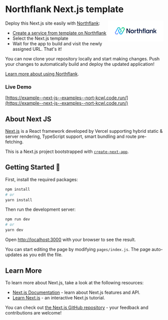 # Northflank Next.js template

<a target="_blank" rel="noopener noreferrer" href="https://www.northflank.com">
    <img alt="Northflank" align="right" src="/media/logo.svg" width="35%" />
</a>

Deploy this Next.js site easily with [Northflank](https://www.northflank.com):

- [Create a service from template on Northflank](https://app.northflank.com/s/project/create/template-service)
- Select the Next.js template
- Wait for the app to build and visit the newly assigned URL. That's it!

You can now clone your repository locally and start making changes. Push your changes to automatically build and deploy the updated application!

[Learn more about using Northflank](https://northflank.com/docs/).

### Live Demo
[https://example--next-js--examples--nort-kcwl.code.run/](https://example--next-js--examples--nort-kcwl.code.run/)

## About Next JS

[Next.js](https://nextjs.org/) is a React framework developed by Vercel supporting hybrid static & server rendering, TypeScript support, smart bundling and route pre-fetching.

This is a Next.js project bootstrapped with [`create-next-app`](https://github.com/vercel/next.js/tree/canary/packages/create-next-app).

## Getting Started 🚀

First, install the required packages:
```bash
npm install
# or
yarn install
```

Then run the development server:

```bash
npm run dev
# or
yarn dev
```

Open [http://localhost:3000](http://localhost:3000) with your browser to see the result.

You can start editing the page by modifying `pages/index.js`. The page auto-updates as you edit the file.

## Learn More

To learn more about Next.js, take a look at the following resources:

- [Next.js Documentation](https://nextjs.org/docs) - learn about Next.js features and API.
- [Learn Next.js](https://nextjs.org/learn) - an interactive Next.js tutorial.

You can check out [the Next.js GitHub repository](https://github.com/vercel/next.js/) - your feedback and contributions are welcome!
